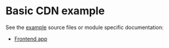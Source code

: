 # Basic CDN example

See the [example](https://github.com/Selleo/terraform-aws-frontend/tree/main/examples) source files 
or module specific documentation:

- [Frontend app](https://registry.terraform.io/modules/Selleo/frontend/aws/latest/submodules/aws-frontend-app)

